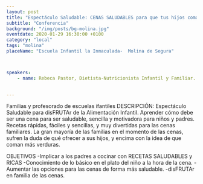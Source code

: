 ```yaml
---
layout: post
title: "Espectáculo Saludable: CENAS SALUDABLES para que tus hijos coman VERDURA?"
subtitle: "Conferencia"
background: "/img/posts/bg-molina.jpg"
eventdate: 2020-01-29 16:30:00 +0100
category: "local"
tags: "molina"
placeName: "Escuela Infantil la Inmaculada-  Molina de Segura"



speakers:
    - name: Rebeca Pastor, Dietista-Nutricionista Infantil y Familiar. My Personal Food Dipl. En Nutrición Humana y Dietética (colegiada nº MU00043)  Lcda. En Ciencia y Tecnología de los Alimentos   Unidad de Dietética y Nutrición del Hospital de Molina

    
---
```

 Familias y profesorado de escuelas ifantiles
DESCRIPCIÓN:
 Espectáculo Saludable para disFRUTAr de la Alimentación Infantil. 
Aprender cómo debe ser una cena para ser saludable, sencilla y motivadora para niños y padres. 
Recetas rápidas, fáciles y sencillas, y muy divertidas para las cenas familiares. 
 La gran mayoría de las familias en el momento de las cenas, sufren la duda de qué ofrecer a sus hijos, y encima con la idea de que coman más verduras.


OBJETIVOS
-Implicar a los padres a cocinar con RECETAS SALUDABLES y RICAS
-Conocimiento de lo básico en el plato del niño a la hora de la cena. 
-Aumentar las opciones para las cenas de forma más saludable. 
-disFRUTAr en familia de las cenas.
